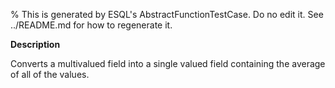 % This is generated by ESQL's AbstractFunctionTestCase. Do no edit it. See ../README.md for how to regenerate it.

**Description**

Converts a multivalued field into a single valued field containing the average of all of the values.

